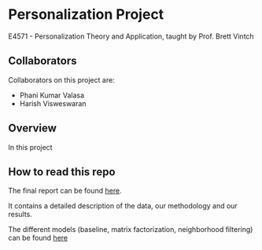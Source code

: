 # Personalization Project

E4571 - Personalization Theory and Application, taught by Prof. Brett Vintch

## Collaborators
Collaborators on this project are:
* Phani Kumar Valasa
* Harish Visweswaran

## Overview

In this project 


## How to read this repo

The final report can be found [here](https://github.com/).

It contains a detailed description of the data, our methodology and our results.

The different models (baseline, matrix factorization, neighborhood filtering) can be found [here](https://github.com)
